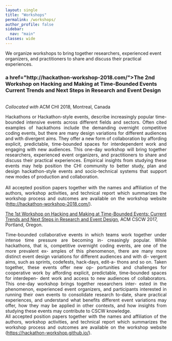 ```yaml
---
layout: single
title: "Workshops"
permalink: /workshops/
author_profile: false
sidebar:
  nav: "main"
classes: wide
---
```


We organize workshops to bring together researchers, experienced event organizers, and practitioners to share and discuss their practical experiences.
<div>
<h3>a href="http://hackathon-workshop-2018.com/">The 2nd Workshop on Hacking and Making at Time-Bounded Events Current Trends and Next Steps in Research and Event Design</a></h3><br>
<i>Collocated with</i> ACM CHI 2018, Montreal, Canada<br>
<p p style="text-align: justify;">
Hackathons or Hackathon-style events, describe increasingly popular time-bounded intensive events across different fields and sectors. Often cited examples of hackathons include the demanding overnight competitive coding events, but there are many design variations for different audiences and with divergent aims. They offer a new form of collaboration by affording explicit, predictable, time-bounded spaces for interdependent work and engaging with new audiences. This one-day workshop will bring together researchers, experienced event organizers, and practitioners to share and discuss their practical experiences. Empirical insights from studying these events may help position the CHI community to better study, plan and design hackathon-style events and socio-technical systems that support new modes of production and collaboration.<br><br>
All accepted position papers together with the names and affiliation of the authors, workshop activities, and technical report which summarizes the workshop process and outcomes are available on the workshop website (<a href="http://hackathon-workshop-2018.com/">http://hackathon-workshop-2018.com/</a>).
</p>
</div>

<div>
<a href="https://hackathon-workshop.github.io/">The 1st Workshop on Hacking and Making at Time-Bounded Events: Current Trends and Next Steps in Research and Event Design</a>, ACM CSCW 2017, Portland, Oregon.
<p style="text-align: justify;">
Time-bounded collaborative events in which teams work together under intense time pressure are becoming in- creasingly popular. While hackathons, that is, competitive overnight coding events, are one of the more prevalent ex- amples of this phenomenon, there are many more distinct event design variations for different audiences and with di- vergent aims, such as sprints, codefests, hack-days, edit-a- thons and so on. Taken together, these events offer new op- portunities and challenges for cooperative work by affording explicit, predictable, time-bounded spaces for interdepen- dent work and access to new audiences of collaborators. This one-day workshop brings together researchers inter- ested in the phenomenon, experienced event organizers, and participants interested in running their own events to consolidate research to-date, share practical experiences, and understand what benefits different event variations may offer, how they may be applied in other contexts, and how insights from studying these events may contribute to CSCW knowledge.<br>
All accepted position papers together with the names and affiliation of the authors, workshop activities, and technical report which summarizes the workshop process and outcomes are available on the workshop website (<a href="https://hackathon-workshop.github.io/">https://hackathon-workshop.github.io/</a>).
</p>
</div>
